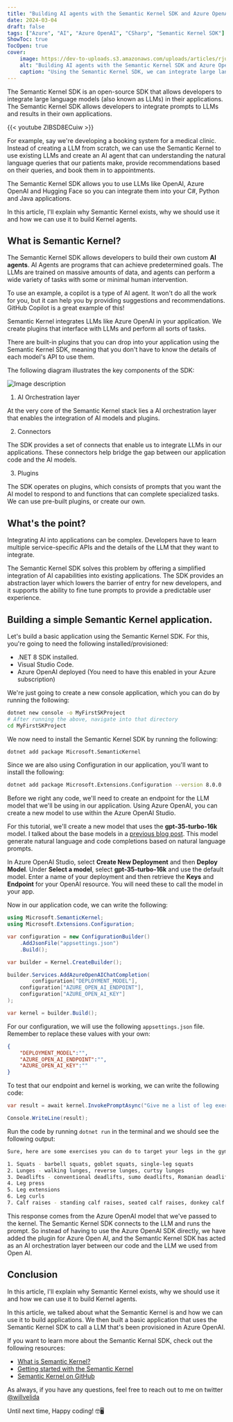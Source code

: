 ```yaml
---
title: "Building AI agents with the Semantic Kernel SDK and Azure OpenAI"
date: 2024-03-04
draft: false
tags: ["Azure", "AI", "Azure OpenAI", "CSharp", "Semantic Kernel SDK"]
ShowToc: true
TocOpen: true
cover:
    image: https://dev-to-uploads.s3.amazonaws.com/uploads/articles/rjuwudgu0fz564twrvf3.png
    alt: "Building AI agents with the Semantic Kernel SDK and Azure OpenAI"
    caption: "Using the Semantic Kernel SDK, we can integrate large language models in our applications without having to know the finer details of the models themselves."
---
```


The Semantic Kernel SDK is an open-source SDK that allows developers to integrate large language models (also known as LLMs) in their applications. The Semantic Kernel SDK allows developers to integrate prompts to LLMs and results in their own applications. 

{{< youtube ZIBSD8ECuiw >}}

For example, say we're developing a booking system for a medical clinic. Instead of creating a LLM from scratch, we can use the Semantic Kernel to use existing LLMs and create an AI agent that can understanding the natural language queries that our patients make, provide recommendations based on their queries, and book them in to appointments.

The Semantic Kernel SDK allows you to use LLMs like OpenAI, Azure OpenAI and Hugging Face so you can integrate them into your C#, Python and Java applications.

In this article, I'll explain why Semantic Kernel exists, why we should use it and how we can use it to build Kernel agents.

## What is Semantic Kernel?

The Semantic Kernel SDK allows developers to build their own custom **AI agents**. AI Agents are programs that can achieve predetermined goals. The LLMs are trained on massive amounts of data, and agents can perform a wide variety of tasks with some or minimal human intervention.

To use an example, a copilot is a type of AI agent. It won't do all the work for you, but it can help you by providing suggestions and recommendations. GitHub Copilot is a great example of this!

Semantic Kernel integrates LLMs like Azure OpenAI in your application. We create plugins that interface with LLMs and perform all sorts of tasks.

There are built-in plugins that you can drop into your application using the Semantic Kernel SDK, meaning that you don't have to know the details of each model's API to use them.

The following diagram illustrates the key components of the SDK:

![Image description](https://dev-to-uploads.s3.amazonaws.com/uploads/articles/o2qb1p7rke1mtyrijia6.png)

1. AI Orchestration layer

At the very core of the Semantic Kernel stack lies a AI orchestration layer that enables the integration of AI models and plugins.

2. Connectors

The SDK provides a set of connects that enable us to integrate LLMs in our applications. These connectors help bridge the gap between our application code and the AI models.

3. Plugins

The SDK operates on plugins, which consists of prompts that you want the AI model to respond to and functions that can complete specialized tasks. We can use pre-built plugins, or create our own.

## What's the point?

Integrating AI into applications can be complex. Developers have to learn multiple service-specific APIs and the details of the LLM that they want to integrate.

The Semantic Kernel SDK solves this problem by offering a simplified integration of AI capabilities into existing applications. The SDK provides an abstraction layer which lowers the barrier of entry for new developers, and it supports the ability to fine tune prompts to provide a predictable user experience.

## Building a simple Semantic Kernel application.

Let's build a basic application using the Semantic Kernel SDK. For this, you're going to need the following installed/provisioned:

- .NET 8 SDK installed.
- Visual Studio Code.
- Azure OpenAI deployed (You need to have this enabled in your Azure subscription)

We're just going to create a new console application, which you can do by running the following:

```bash
dotnet new console -o MyFirstSKProject
# After running the above, navigate into that directory
cd MyFirstSKProject
```

We now need to install the Semantic Kernel SDK by running the following:

```bash
dotnet add package Microsoft.SemanticKernel
```

Since we are also using Configuration in our application, you'll want to install the following:

```bash
dotnet add package Microsoft.Extensions.Configuration --version 8.0.0
```

Before we right any code, we'll need to create an endpoint for the LLM model that we'll be using in our application. Using Azure OpenAI, you can create a new model to use within the Azure OpenAI Studio.

For this tutorial, we'll create a new model that uses the **gpt-35-turbo-16k** model. I talked about the base models in a [previous blog post](https://www.willvelida.com/posts/building-nlp-azure-open-ai/). This model generate natural language and code completions based on natural language prompts.

In Azure OpenAI Studio, select **Create New Deployment** and then **Deploy Model**. Under **Select a model**, select **gpt-35-turbo-16k** and use the default model. Enter a name of your deployment and then retrieve the **Keys** and **Endpoint** for your OpenAI resource. You will need these to call the model in your app.

Now in our application code, we can write the following:

```csharp
using Microsoft.SemanticKernel;
using Microsoft.Extensions.Configuration;

var configuration = new ConfigurationBuilder()
    .AddJsonFile("appsettings.json")
    .Build();

var builder = Kernel.CreateBuilder();

builder.Services.AddAzureOpenAIChatCompletion(
        configuration["DEPLOYMENT_MODEL"],
    configuration["AZURE_OPEN_AI_ENDPOINT"],
    configuration["AZURE_OPEN_AI_KEY"]
);

var kernel = builder.Build();
```

For our configuration, we will use the following `appsettings.json` file. Remember to replace these values with your own:

```json
{
    "DEPLOYMENT_MODEL":"",
    "AZURE_OPEN_AI_ENDPOINT":"",
    "AZURE_OPEN_AI_KEY":""
}
```

To test that our endpoint and kernel is working, we can write the following code:

```csharp
var result = await kernel.InvokePromptAsync("Give me a list of leg exercises that I can do in the gym");

Console.WriteLine(result);
```

Run the code by running `dotnet run` in the terminal and we should see the following output:

```bash
Sure, here are some exercises you can do to target your legs in the gym:

1. Squats - barbell squats, goblet squats, single-leg squats
2. Lunges - walking lunges, reverse lunges, curtsy lunges
3. Deadlifts - conventional deadlifts, sumo deadlifts, Romanian deadlifts
4. Leg press
5. Leg extensions
6. Leg curls
7. Calf raises - standing calf raises, seated calf raises, donkey calf raises
```

This response comes from the Azure OpenAI model that we've passed to the kernel. The Semantic Kernel SDK connects to the LLM and runs the prompt. So instead of having to use the Azure OpenAI SDK directly, we have added the plugin for Azure Open AI, and the Semantic Kernel SDK has acted as an AI orchestration layer between our code and the LLM we used from Open AI.

## Conclusion

In this article, I'll explain why Semantic Kernel exists, why we should use it and how we can use it to build Kernel agents.

In this article, we talked about what the Semantic Kernel is and how we can use it to build applications. We then built a basic application that uses the Semantic Kernel SDK to call a LLM that's been provisioned in Azure OpenAI.

If you want to learn more about the Semantic Kernal SDK, check out the following resources:

- [What is Semantic Kernel?](https://learn.microsoft.com/en-us/semantic-kernel/overview/)
- [Getting started with the Semantic Kernel](https://learn.microsoft.com/en-us/semantic-kernel/get-started/quick-start-guide?toc=%2Fsemantic-kernel%2Ftoc.json&tabs=Csharp)
- [Semantic Kernel on GitHub](https://github.com/microsoft/semantic-kernel)

As always, if you have any questions, feel free to reach out to me on twitter [@willvelida](https://twitter.com/willvelida)

Until next time, Happy coding! 🤓🖥️

